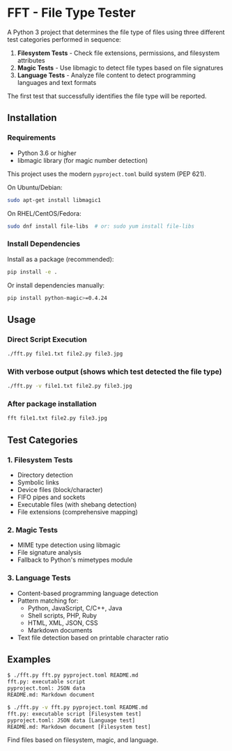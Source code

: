 # FFT - File Type Tester

A Python 3 project that determines the file type of files using three different test categories performed in sequence:

1. **Filesystem Tests** - Check file extensions, permissions, and filesystem attributes
2. **Magic Tests** - Use libmagic to detect file types based on file signatures
3. **Language Tests** - Analyze file content to detect programming languages and text formats

The first test that successfully identifies the file type will be reported.

## Installation

### Requirements

- Python 3.6 or higher
- libmagic library (for magic number detection)

This project uses the modern `pyproject.toml` build system (PEP 621).

On Ubuntu/Debian:
```bash
sudo apt-get install libmagic1
```

On RHEL/CentOS/Fedora:
```bash
sudo dnf install file-libs  # or: sudo yum install file-libs
```

### Install Dependencies

Install as a package (recommended):
```bash
pip install -e .
```

Or install dependencies manually:
```bash
pip install python-magic>=0.4.24
```

## Usage

### Direct Script Execution

```bash
./fft.py file1.txt file2.py file3.jpg
```

### With verbose output (shows which test detected the file type)

```bash
./fft.py -v file1.txt file2.py file3.jpg
```

### After package installation

```bash
fft file1.txt file2.py file3.jpg
```

## Test Categories

### 1. Filesystem Tests
- Directory detection
- Symbolic links
- Device files (block/character)
- FIFO pipes and sockets
- Executable files (with shebang detection)
- File extensions (comprehensive mapping)

### 2. Magic Tests
- MIME type detection using libmagic
- File signature analysis
- Fallback to Python's mimetypes module

### 3. Language Tests
- Content-based programming language detection
- Pattern matching for:
  - Python, JavaScript, C/C++, Java
  - Shell scripts, PHP, Ruby
  - HTML, XML, JSON, CSS
  - Markdown documents
- Text file detection based on printable character ratio

## Examples

```bash
$ ./fft.py fft.py pyproject.toml README.md
fft.py: executable script
pyproject.toml: JSON data
README.md: Markdown document

$ ./fft.py -v fft.py pyproject.toml README.md
fft.py: executable script [Filesystem test]
pyproject.toml: JSON data [Language test]
README.md: Markdown document [Filesystem test]
```
Find files based on filesystem, magic, and language.
